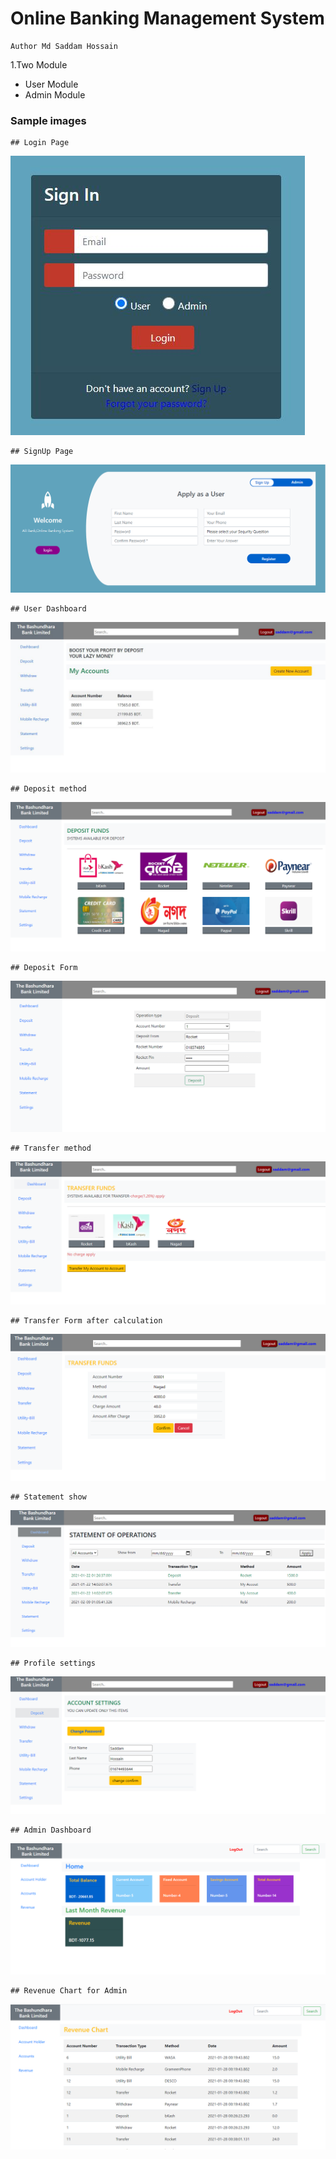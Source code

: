 # Online Banking Management System
```
Author Md Saddam Hossain
```
1.Two Module

- User Module
- Admin Module
  
### Sample images
```
## Login Page
```
![login](./Image/login.JPG)
```
## SignUp Page
```
![login](./Image/signUp.PNG)
```
## User Dashboard
```
![Home](./Image/userHomePage.JPG)
```
## Deposit method
```
![login](./Image/deposit.PNG)
```
## Deposit Form
```
![login](./Image/depositForm.PNG)
```
## Transfer method
```
![login](./Image/transfer.PNG)
```
## Transfer Form after calculation
```
![login](./Image/transferCalculation.PNG)

```
## Statement show
```
![login](./Image/statement.PNG)
```
## Profile settings
```
![login](./Image/accountSettings.PNG)

```
## Admin Dashboard
```
![login](./Image/addminHome.PNG)
```
## Revenue Chart for Admin
```
![login](./Image/RevenueChart.PNG)
